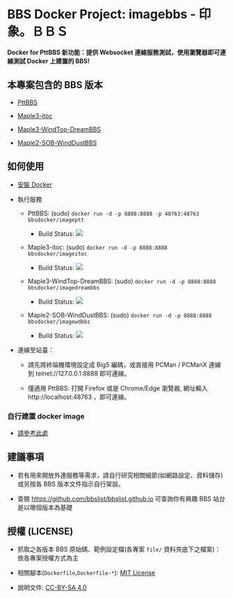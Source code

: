 # BBS Docker Project: imagebbs - 印象。ＢＢＳ

**Docker for PttBBS 新功能：提供 Websocket 連線服務測試，使用瀏覽器即可連線測試 Docker 上建置的 BBS!**

## 本專案包含的 BBS 版本

- [PttBBS](https://github.com/bbsdocker/imageptt)

- [Maple3-itoc](https://github.com/bbsdocker/imageitoc)

- [Maple3-WindTop-DreamBBS](https://github.com/bbsdocker/imagedreambbs)

- [Maple2-SOB-WindDustBBS](https://github.com/bbsdocker/imagewdbbs)

## 如何使用

* [安裝 Docker](https://docs.docker.com/get-docker)

* 執行服務

  - PttBBS: (sudo) `docker run -d -p 8888:8888 -p 48763:48763 bbsdocker/imageptt`
    + Build Status: [![](https://dockerbuildbadges.quelltext.eu/status.svg?organization=bbsdocker&repository=imageptt)](https://hub.docker.com/r/bbsdocker/imageptt/builds/)

  - Maple3-itoc: (sudo) `docker run -d -p 8888:8888 bbsdocker/imageitoc`
    + Build Status: [![](https://dockerbuildbadges.quelltext.eu/status.svg?organization=bbsdocker&repository=imageitoc)](https://hub.docker.com/r/bbsdocker/imageitoc/builds/)

  - Maple3-WindTop-DreamBBS: (sudo) `docker run -d -p 8888:8888 bbsdocker/imagedreambbs`
    + Build Status: [![](https://dockerbuildbadges.quelltext.eu/status.svg?organization=bbsdocker&repository=imagedreambbs)](https://hub.docker.com/r/bbsdocker/imagedreambbs/builds/)

  - Maple2-SOB-WindDustBBS: (sudo) `docker run -d -p 8888:8888 bbsdocker/imagewdbbs`
    + Build Status: [![](https://dockerbuildbadges.quelltext.eu/status.svg?organization=bbsdocker&repository=imagewdbbs)](https://hub.docker.com/r/bbsdocker/imagewdbbs/builds/)

* 連線至站臺：

  - 請先將終端機環境設定成 Big5 編碼，或直接用 PCMan / PCManX 連線到 telnet://127.0.0.1:8888 即可連線。

  - 僅適用 PttBBS: 打開 Firefox 或是 Chrome/Edge 瀏覽器, 網址輸入 http://localhost:48763 ，即可連線。

### 自行建置 docker image

* [請參考此處](BUILD.md)

## 建議事項

* 若有用來開放外連服務等需求，請自行研究相關細節(如網路設定、資料儲存)或另按各 BBS 版本文件指示自行架設。

* 查閱 https://github.com/bbslist/bbslist.github.io 可查詢你有興趣 BBS 站台是以哪個版本為基礎

## 授權 (LICENSE)

* 抓取之各版本 BBS 原始碼、範例設定檔(各專案 `file/` 資料夾底下之檔案)：依各專案授權方式為主

* 相關腳本(`Dockerfile`,`Dockerfile-*`): [MIT License](LICENSE)

* 說明文件: [CC-BY-SA 4.0](https://creativecommons.org/licenses/by-sa/4.0/deed.zh_TW)
